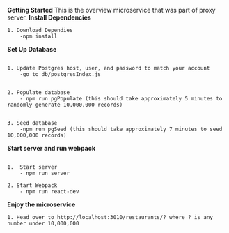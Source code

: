 **Getting Started**
 This is the overview microservice that was part of proxy server.
**Install Dependencies**
```
1. Download Dependies
    -npm install
```


**Set Up Database**
```

1. Update Postgres host, user, and password to match your account
    -go to db/postgresIndex.js


2. Populate database
    - npm run pgPopulate (this should take approximately 5 minutes to randomly generate 10,000,000 records)


3. Seed database
    -npm run pgSeed (this should take approximately 7 minutes to seed 10,000,000 records)
```


**Start server and run webpack**

```

1.  Start server
    - npm run server

2. Start Webpack
    - npm run react-dev

```

**Enjoy the microservice**

```
1. Head over to http://localhost:3010/restaurants/? where ? is any number under 10,000,000


```